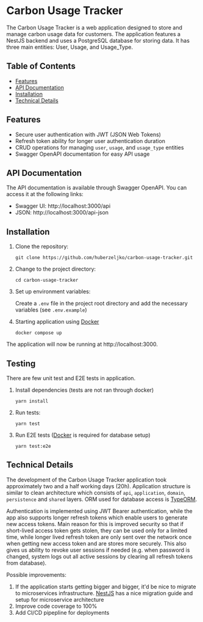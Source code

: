 # Carbon Usage Tracker

The Carbon Usage Tracker is a web application designed to store and manage carbon usage data for customers. The application features a NestJS backend and uses a PostgreSQL database for storing data. It has three main entities: User, Usage, and Usage_Type.

## Table of Contents

- [Features](#features)
- [API Documentation](#api-documentation)
- [Installation](#installation)
- [Technical Details](#technical-details)

## Features

- Secure user authentication with JWT (JSON Web Tokens)
- Refresh token ability for longer user authentication duration
- CRUD operations for managing ```user```, ```usage```, and ```usage_type``` entities
- Swagger OpenAPI documentation for easy API usage

## API Documentation

The API documentation is available through Swagger OpenAPI. You can access it at the following links:

- Swagger UI: http://localhost:3000/api
- JSON: http://localhost:3000/api-json

## Installation

1. Clone the repository:

   ```
   git clone https://github.com/huberzeljko/carbon-usage-tracker.git
   ```

2. Change to the project directory:

   ```
   cd carbon-usage-tracker
   ```

3. Set up environment variables:

   Create a `.env` file in the project root directory and add the necessary variables (see `.env.example`)


4. Starting application using [Docker](https://www.docker.com/)

   ```
   docker compose up
   ```

The application will now be running at http://localhost:3000.

## Testing

There are few unit test and E2E tests in application.

1. Install dependencies (tests are not ran through docker)
   ```
   yarn install
   ```

2. Run tests:

   ```
   yarn test
   ```
   
3. Run E2E tests ([Docker](https://www.docker.com/) is required for database setup)

   ```
   yarn test:e2e
   ```
## Technical Details

The development of the Carbon Usage Tracker application took approximately two and a half working days (20h). Application structure is similar to clean architecture which consists of `api`, `application`, `domain`, `persistence` and `shared` layers. ORM used for database access is [TypeORM](https://typeorm.io). 

Authentication is implemented using JWT Bearer authentication, while the app also supports longer refresh tokens which enable users to generate new access tokens. Main reason for this is improved security so that if short-lived access token gets stolen, they can be used only for a limited time, while longer lived refresh token are only sent over the network once when getting new access token and are stores more securely. This also gives us ability to revoke user sessions if needed (e.g. when password is changed, system logs out all active sessions by clearing all refresh tokens from database).

Possible improvements:
1. If the application starts getting bigger and bigger, it'd be nice to migrate to microservices infrastructure. [NestJS](https://docs.nestjs.com/microservices/basics) has a nice migration guide and setup for microservice architecture
2. Improve code coverage to 100%
3. Add CI/CD pipepline for deployments
